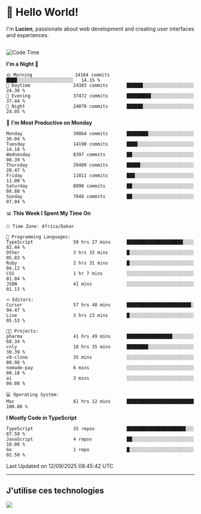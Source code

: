 # 👋 Hello World!

I'm **Lucien**, passionate about web development and creating user interfaces and experiences.

##

<!--START_SECTION:waka-->
![Code Time](http://img.shields.io/badge/Code%20Time-3%2C709%20hrs%2057%20mins-blue)

**I'm a Night 🦉** 

```text
🌞 Morning                14164 commits       ████░░░░░░░░░░░░░░░░░░░░░   14.15 % 
🌆 Daytime                24383 commits       ██████░░░░░░░░░░░░░░░░░░░   24.36 % 
🌃 Evening                37472 commits       █████████░░░░░░░░░░░░░░░░   37.44 % 
🌙 Night                  24070 commits       ██████░░░░░░░░░░░░░░░░░░░   24.05 % 
```
📅 **I'm Most Productive on Monday** 

```text
Monday                   30064 commits       ████████░░░░░░░░░░░░░░░░░   30.04 % 
Tuesday                  14190 commits       ████░░░░░░░░░░░░░░░░░░░░░   14.18 % 
Wednesday                8397 commits        ██░░░░░░░░░░░░░░░░░░░░░░░   08.39 % 
Thursday                 20489 commits       █████░░░░░░░░░░░░░░░░░░░░   20.47 % 
Friday                   11011 commits       ███░░░░░░░░░░░░░░░░░░░░░░   11.00 % 
Saturday                 8890 commits        ██░░░░░░░░░░░░░░░░░░░░░░░   08.88 % 
Sunday                   7048 commits        ██░░░░░░░░░░░░░░░░░░░░░░░   07.04 % 
```


📊 **This Week I Spent My Time On** 

```text
🕑︎ Time Zone: Africa/Dakar

💬 Programming Languages: 
TypeScript               50 hrs 27 mins      █████████████████████░░░░   82.44 % 
Other                    3 hrs 33 mins       █░░░░░░░░░░░░░░░░░░░░░░░░   05.83 % 
Ruby                     2 hrs 31 mins       █░░░░░░░░░░░░░░░░░░░░░░░░   04.12 % 
CSS                      1 hr 7 mins         ░░░░░░░░░░░░░░░░░░░░░░░░░   01.84 % 
JSON                     41 mins             ░░░░░░░░░░░░░░░░░░░░░░░░░   01.13 % 

🔥 Editors: 
Cursor                   57 hrs 48 mins      ████████████████████████░   94.47 % 
Live                     3 hrs 23 mins       █░░░░░░░░░░░░░░░░░░░░░░░░   05.53 % 

🐱‍💻 Projects: 
pharma                   41 hrs 49 mins      █████████████████░░░░░░░░   68.34 % 
cnly                     18 hrs 35 mins      ████████░░░░░░░░░░░░░░░░░   30.39 % 
v0-clone                 35 mins             ░░░░░░░░░░░░░░░░░░░░░░░░░   00.98 % 
nomade-pay               6 mins              ░░░░░░░░░░░░░░░░░░░░░░░░░   00.18 % 
ai                       3 mins              ░░░░░░░░░░░░░░░░░░░░░░░░░   00.08 % 

💻 Operating System: 
Mac                      61 hrs 12 mins      █████████████████████████   100.00 % 
```

**I Mostly Code in TypeScript** 

```text
TypeScript               35 repos            ██████████████████████░░░   87.50 % 
JavaScript               4 repos             ██░░░░░░░░░░░░░░░░░░░░░░░   10.00 % 
Go                       1 repo              █░░░░░░░░░░░░░░░░░░░░░░░░   02.50 % 
```




 Last Updated on 12/09/2025 08:45:42 UTC
<!--END_SECTION:waka-->
---

## J'utilise ces technologies

<p align="left">
  <a href="https://skillicons.dev">
    <img src="https://skillicons.dev/icons?i=ts,js,go,ruby,css,scss,tailwind,react,vite,nextjs,docker,figma,ableton" />
  </a>
</p>

